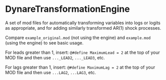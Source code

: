 DynareTransformationEngine
==========================

A set of mod files for automatically transforming variables into logs or logits as appropriate, and for adding similarly transformed AR(1) shock processes.

Compare `example_original.mod` (not using the engine) and `example.mod` (using the engine) to see basic usage.

For leads greater than 1, insert: `@#define MaximumLead = 2` at the top of your MOD file and then use `..._LEAD2`, `..._LEAD3`, etc.

For lags greater than 1, insert: `@#define MaximumLag = 2` at the top of your MOD file and then use `...LAG2`, `...LAG3`, etc.
